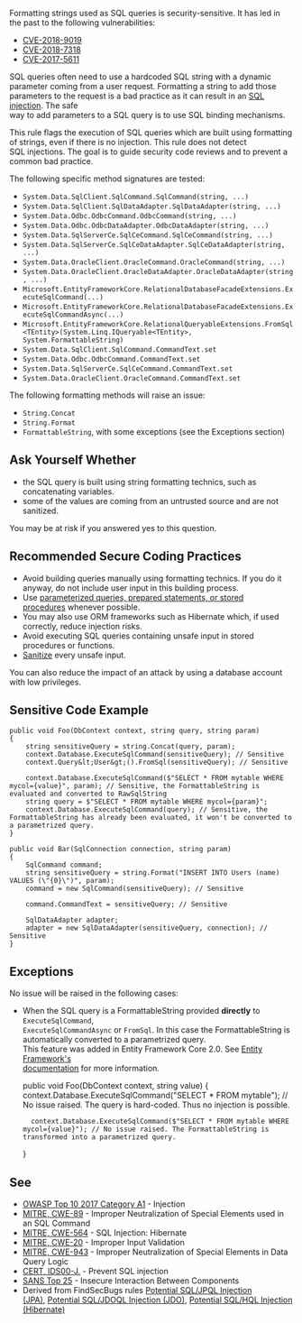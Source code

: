 
Formatting strings used as SQL queries is security-sensitive. It has led in the past to the following vulnerabilities:

- [CVE-2018-9019](http://cve.mitre.org/cgi-bin/cvename.cgi?name=CVE-2018-9019)
- [CVE-2018-7318](http://cve.mitre.org/cgi-bin/cvename.cgi?name=CVE-2018-7318)
- [CVE-2017-5611](http://cve.mitre.org/cgi-bin/cvename.cgi?name=CVE-2017-5611)


SQL queries often need to use a hardcoded SQL string with a dynamic parameter coming from a user request. Formatting a string to add those<br>parameters to the request is a bad practice as it can result in an [SQL injection](https://www.owasp.org/index.php/SQL_Injection). The safe<br>way to add parameters to a SQL query is to use SQL binding mechanisms.

This rule flags the execution of SQL queries which are built using formatting of strings, even if there is no injection. This rule does not detect<br>SQL injections. The goal is to guide security code reviews and to prevent a common bad practice.

The following specific method signatures are tested:

- `System.Data.SqlClient.SqlCommand.SqlCommand(string, ...)`
- `System.Data.SqlClient.SqlDataAdapter.SqlDataAdapter(string, ...)`
- `System.Data.Odbc.OdbcCommand.OdbcCommand(string, ...)`
- `System.Data.Odbc.OdbcDataAdapter.OdbcDataAdapter(string, ...)`
- `System.Data.SqlServerCe.SqlCeCommand.SqlCeCommand(string, ...)`
- `System.Data.SqlServerCe.SqlCeDataAdapter.SqlCeDataAdapter(string, ...)`
- `System.Data.OracleClient.OracleCommand.OracleCommand(string, ...)`
- `System.Data.OracleClient.OracleDataAdapter.OracleDataAdapter(string, ...)`
- `Microsoft.EntityFrameworkCore.RelationalDatabaseFacadeExtensions.ExecuteSqlCommand(...)`
- `Microsoft.EntityFrameworkCore.RelationalDatabaseFacadeExtensions.ExecuteSqlCommandAsync(...)`
- `Microsoft.EntityFrameworkCore.RelationalQueryableExtensions.FromSql<TEntity>(System.Linq.IQueryable<TEntity>,
  System.FormattableString)`
- `System.Data.SqlClient.SqlCommand.CommandText.set`
- `System.Data.Odbc.OdbcCommand.CommandText.set`
- `System.Data.SqlServerCe.SqlCeCommand.CommandText.set`
- `System.Data.OracleClient.OracleCommand.CommandText.set`


The following formatting methods will raise an issue:

- `String.Concat`
- `String.Format`
- `FormattableString`, with some exceptions (see the Exceptions section)


## Ask Yourself Whether

- the SQL query is built using string formatting technics, such as concatenating variables.
- some of the values are coming from an untrusted source and are not sanitized.


You may be at risk if you answered yes to this question.

## Recommended Secure Coding Practices

- Avoid building queries manually using formatting technics. If you do it anyway, do not include user input in this building process.
- Use [parameterized queries, prepared statements, or stored<br>  procedures](https://www.owasp.org/index.php/Query_Parameterization_Cheat_Sheet) whenever possible.
- You may also use ORM frameworks such as Hibernate which, if used correctly, reduce injection risks.
- Avoid executing SQL queries containing unsafe input in stored procedures or functions.
- [Sanitize](https://www.owasp.org/index.php/Input_Validation_Cheat_Sheet) every unsafe input.


You can also reduce the impact of an attack by using a database account with low privileges.

## Sensitive Code Example


    public void Foo(DbContext context, string query, string param)
    {
        string sensitiveQuery = string.Concat(query, param);
        context.Database.ExecuteSqlCommand(sensitiveQuery); // Sensitive
        context.Query&lt;User&gt;().FromSql(sensitiveQuery); // Sensitive
    
        context.Database.ExecuteSqlCommand($"SELECT * FROM mytable WHERE mycol={value}", param); // Sensitive, the FormattableString is evaluated and converted to RawSqlString
        string query = $"SELECT * FROM mytable WHERE mycol={param}";
        context.Database.ExecuteSqlCommand(query); // Sensitive, the FormattableString has already been evaluated, it won't be converted to a parametrized query.
    }
    
    public void Bar(SqlConnection connection, string param)
    {
        SqlCommand command;
        string sensitiveQuery = string.Format("INSERT INTO Users (name) VALUES (\"{0}\")", param);
        command = new SqlCommand(sensitiveQuery); // Sensitive
    
        command.CommandText = sensitiveQuery; // Sensitive
    
        SqlDataAdapter adapter;
        adapter = new SqlDataAdapter(sensitiveQuery, connection); // Sensitive
    }


## Exceptions

No issue will be raised in the following cases:

- When the SQL query is a FormattableString provided **directly** to `ExecuteSqlCommand`,<br>  `ExecuteSqlCommandAsync` or `FromSql`. In this case the FormattableString is automatically converted to a parametrized query.<br>  This feature was added in Entity Framework Core 2.0. See [Entity Framework's<br>  documentation](https://docs.microsoft.com/en-us/ef/core/what-is-new/ef-core-2.0#string-interpolation-in-fromsql-and-executesqlcommand) for more information.



    public void Foo(DbContext context, string value)
    {
        context.Database.ExecuteSqlCommand("SELECT * FROM mytable"); // No issue raised. The query is hard-coded. Thus no injection is possible.
    
        context.Database.ExecuteSqlCommand($"SELECT * FROM mytable WHERE mycol={value}"); // No issue raised. The FormattableString is transformed into a parametrized query.
    }


## See

- [OWASP Top 10 2017 Category A1](https://www.owasp.org/index.php/Top_10-2017_A1-Injection) - Injection
- [MITRE, CWE-89](http://cwe.mitre.org/data/definitions/89) - Improper Neutralization of Special Elements used in an SQL Command
- [MITRE, CWE-564](http://cwe.mitre.org/data/definitions/564.html) - SQL Injection: Hibernate
- [MITRE, CWE-20](http://cwe.mitre.org/data/definitions/20.html) - Improper Input Validation
- [MITRE, CWE-943](http://cwe.mitre.org/data/definitions/943.html) - Improper Neutralization of Special Elements in Data Query Logic<br>
- [CERT, IDS00-J.](https://www.securecoding.cert.org/confluence/x/PgIRAg) - Prevent SQL injection
- [SANS Top 25](https://www.sans.org/top25-software-errors/#cat1) - Insecure Interaction Between Components
- Derived from FindSecBugs rules [Potential SQL/JPQL Injection<br>  (JPA)](http://h3xstream.github.io/find-sec-bugs/bugs.htm#SQL_INJECTION_JPA), [Potential SQL/JDOQL Injection (JDO)](http://h3xstream.github.io/find-sec-bugs/bugs.htm#SQL_INJECTION_JDO), [Potential SQL/HQL Injection (Hibernate)](http://h3xstream.github.io/find-sec-bugs/bugs.htm#SQL_INJECTION_HIBERNATE)

